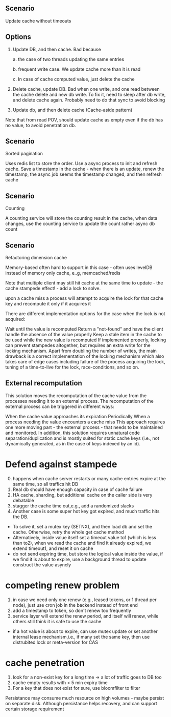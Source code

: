 Scenario
--------
Update cache without timeouts

Options
---------

1. Update DB, and then cache. Bad because 

	a. the case of two threads updating the same entries

	b. frequent write case. We update cache more than it is read

	c. In case of cache computed value, just delete the cache

2. Delete cache, update DB. Bad when one write, and one read between the cache delete and new db write. To fix it, need to sleep after db write, and delete cache again. Probably need to do that sync to avoid blocking

3. Update db, and then delete cache (Cache-aside pattern)

Note that from read POV, should update cache as empty even if the db has no value, to avoid penetration db. 

Scenario
-------
Sorted pagination

Uses redis list to store the order. Use a async process to init and refresh cache. Save a timestamp in the cache - when there is an update, renew the timestamp, the async job seems the timestamp changed, and then refresh cache


Scenario
--------
Counting

A counting service will store the counting result in the cache, when data changes, use the counting service to update the count rather async db count


Scenario
---------
Refactoring dimension cache

Memory-based often hard to support in this case - often uses levelDB instead of memory only cache, e..g, memcached/redis


Note that multiple client may still hit cache at the same time to update - the cache stampede effect! - add a lock to solve. 

upon a cache miss a process will attempt to acquire the lock for that cache key and recompute it only if it acquires it

There are different implementation options for the case when the lock is not acquired:

Wait until the value is recomputed
Return a "not-found" and have the client handle the absence of the value properly
Keep a stale item in the cache to be used while the new value is recomputed
If implemented properly, locking can prevent stampedes altogether, but requires an extra write for the locking mechanism. Apart from doubling the number of writes, the main drawback is a correct implementation of the locking mechanism which also takes care of edge cases including failure of the process acquiring the lock, tuning of a time-to-live for the lock, race-conditions, and so on.


External recomputation
---------
This solution moves the recomputation of the cache value from the processes needing it to an external process. The recomputation of the external process can be triggered in different ways:

When the cache value approaches its expiration
Periodically
When a process needing the value encounters a cache miss
This approach requires one more moving part - the external process - that needs to be maintained and monitored. In addition, this solution requires unnatural code separation/duplication and is mostly suited for static cache keys (i.e., not dynamically generated, as in the case of keys indexed by an id).


# Defend against stampede

0. happens when cache server restarts or many cache entries expire at the same time, so all traffics hit DB
1. Real db should have enough capacity in case of cache failure
2. HA cache, sharding, but additional cache on the caller side is very debatable
3. stagger the cache time out,e.g., add a randomized slacks 
4. Another case is some super hot key got expired, and much traffic hits the DB. 
  * To solve it, set a mutex key (SETNX), and then load db and set the cache. Otherwise, retry the whole get cache method
  * Alternatively, inside value itself set a timeout value to1 (which is less than to2), when we read the cache and find it already expired, we extend timeout1, and reset it on cache 
  * do not send expiring time, but store the logical value inside the value, if we find it is about to expire, use a background thread to update construct the value asyncly


# competing renew problem

1. in case we need only one renew (e.g., leased tokens, or 1 thread per node), just use cron job in the backend instead of front end
2. add a timestamp to token, so don't renew too frequently
3. service layer will extend the renew period, and itself will renew, while others still think it is safe to use the cache
* if a hot value is about to expire, can use mutex update or set another internal lease mechanism,i.e., if many set the same key, then use distrubited lock or meta-version for CAS

# cache penetration

1. look for a non-exist key for a long time -> a lot of traffic goes to DB too
2. cache empty results  with < 5 min expiry time 
3. For a key that does not exist for sure, use bloomfilter to filter


Persistance may consume much resource on high volumes  - maybe persist on separate disk. Although persistance helps recovery, and can support certain storage requirement

